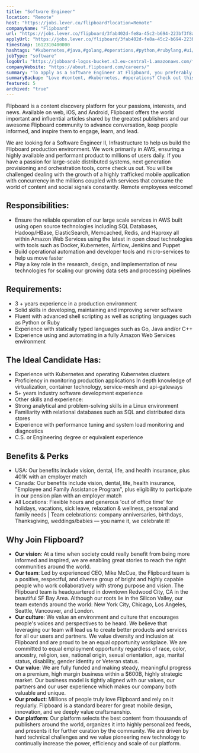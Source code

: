 ```yaml
---
title: "Software Engineer"
location: "Remote"
host: "https://jobs.lever.co/flipboard?location=Remote"
companyName: "Flipboard"
url: "https://jobs.lever.co/flipboard/3fab402d-fe8a-45c2-b694-223bf3f8aeff"
applyUrl: "https://jobs.lever.co/flipboard/3fab402d-fe8a-45c2-b694-223bf3f8aeff/apply"
timestamp: 1612310400000
hashtags: "#kubernetes,#java,#golang,#operations,#python,#rubylang,#ui/ux,#aws,#content,#puppet"
jobType: "software"
logoUrl: "https://jobboard-logos-bucket.s3.eu-central-1.amazonaws.com/flipboard"
companyWebsite: "https://about.flipboard.com/careers/"
summary: "To apply as a Software Engineer at Flipboard, you preferably need to have experience with statically typed languages such as Go, Java and/or C++."
summaryBackup: "Love #content, #kubernetes, #operations? Check out this job post!"
featured: 5
archived: "true"
---
```


Flipboard is a content discovery platform for your passions, interests, and news. Available on web, iOS, and Android, Flipboard offers the world important and influential articles shared by the greatest publishers and our awesome Flipboard community to advance conversation, keep people informed, and inspire them to engage, learn, and lead.

We are looking for a Software Engineer II, Infrastructure to help us build the Flipboard production environment. We work primarily in AWS, ensuring a highly available and performant product to millions of users daily. If you have a passion for large-scale distributed systems, next generation provisioning and orchestration tools, come check us out. You will be challenged dealing with the growth of a highly trafficked mobile application with concurrency in the millions coupled with services that consume the world of content and social signals constantly. Remote employees welcome!

## Responsibilities:

*   Ensure the reliable operation of our large scale services in AWS built using open source technologies including SQL Databases, Hadoop/HBase, ElasticSearch, Memcached, Redis, and Haproxy all within Amazon Web Services using the latest in open cloud technologies with tools such as Docker, Kubernetes, Airflow, Jenkins and Puppet
*   Build operational automation and developer tools and micro-services to help us move faster
*   Play a key role in the research, design, and implementation of new technologies for scaling our growing data sets and processing pipelines

## Requirements:

*   3 + years experience in a production environment
*   Solid skills in developing, maintaining and improving server software
*   Fluent with advanced shell scripting as well as scripting languages such as Python or Ruby
*   Experience with statically typed languages such as Go, Java and/or C++
*   Experience using and automating in a fully Amazon Web Services environment

## The Ideal Candidate Has:

*   Experience with Kubernetes and operating Kubernetes clusters
*   Proficiency in monitoring production applications In depth knowledge of virtualization, container technology, service-mesh and api-gateways
*   5+ years industry software development experience
*   Other skills and experience:
*   Strong analytical and problem-solving skills in a Linux environment
*   Familiarity with relational databases such as SQL and distributed data stores
*   Experience with performance tuning and system load monitoring and diagnostics
*   C.S. or Engineering degree or equivalent experience

## Benefits & Perks

*   USA: Our benefits include vision, dental, life, and health insurance, plus 401K with an employer match
*   Canada: Our benefits include vision, dental, life, health insurance, "Employee and Family Assistance Program", plus eligibility to participate in our pension plan with an employer match
*   All Locations: Flexible hours and generous 'out of office time' for holidays, vacations, sick leave, relaxation & wellness, personal and family needs | Team celebrations: company anniversaries, birthdays, Thanksgiving, weddings/babies –– you name it, we celebrate it!

## Why Join Flipboard?

*   **Our vision**: At a time when society could really benefit from being more informed and inspired, we are enabling great stories to reach the right communities around the world.
*   **Our team**: Led by experienced CEO, Mike McCue, the Flipboard team is a positive, respectful, and diverse group of bright and highly capable people who work collaboratively with strong purpose and vision. The Flipboard team is headquartered in downtown Redwood City, CA in the beautiful SF Bay Area. Although our roots lie in the Silicon Valley, our team extends around the world: New York City, Chicago, Los Angeles, Seattle, Vancouver, and London.
*   **Our culture**: We value an environment and culture that encourages people's voices and perspectives to be heard. We believe that leveraging our team will lead us to create better products and services for all our users and partners. We value diversity and inclusion at Flipboard and are proud to be an equal opportunity workplace. We are committed to equal employment opportunity regardless of race, color, ancestry, religion, sex, national origin, sexual orientation, age, marital status, disability, gender identity or Veteran status.
*   **Our value**: We are fully funded and making steady, meaningful progress on a premium, high margin business within a $600B, highly strategic market. Our business model is tightly aligned with our values, our partners and our user experience which makes our company both valuable and unique.
*   **Our product**: Millions of people truly love Flipboard and rely on it regularly. Flipboard is a standard bearer for great mobile design, innovation, and we deeply value craftsmanship.
*   **Our platform**: Our platform selects the best content from thousands of publishers around the world, organizes it into highly personalized feeds, and presents it for further curation by the community. We are driven by hard technical challenges and we value pioneering new technology to continually increase the power, efficiency and scale of our platform.

